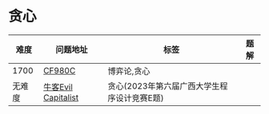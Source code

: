 # 贪心

| 难度 | 问题地址                                                  | 标签 | 题解 |
| ---- | --------------------------------------------------------- | ---- | ---- |
| 1700 | [CF980C](https://codeforces.com/problemset/problem/980/C) | 博弈论,贪心 |      |
| 无难度| [牛客Evil Capitalist](https://ac.nowcoder.com/acm/contest/104982/E)|贪心(2023年第六届广西大学生程序设计竞赛E题)| |



